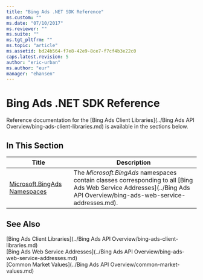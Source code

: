 ```yaml
---
title: "Bing Ads .NET SDK Reference"
ms.custom: ""
ms.date: "07/10/2017"
ms.reviewer: ""
ms.suite: ""
ms.tgt_pltfrm: ""
ms.topic: "article"
ms.assetid: bd24b564-f7e8-42e9-8ce7-f7cf4b3e22c0
caps.latest.revision: 5
author: "eric-urban"
ms.author: "eur"
manager: "ehansen"
---
```

# Bing Ads .NET SDK Reference
Reference documentation for the [Bing Ads Client Libraries](../Bing Ads API Overview/bing-ads-client-libraries.md) is available in the sections below.

## In This Section

|Title|Description|
|---------|---------------|
|[Microsoft.BingAds Namespaces](https://msdn.microsoft.com/library/mt757010.aspx)|The *Microsoft.BingAds* namespaces contain classes corresponding to all [Bing Ads Web Service Addresses](../Bing Ads API Overview/bing-ads-web-service-addresses.md).|

## See Also
[Bing Ads Client Libraries](../Bing Ads API Overview/bing-ads-client-libraries.md)  
[Bing Ads Web Service Addresses](../Bing Ads API Overview/bing-ads-web-service-addresses.md)  
[Common Market Values](../Bing Ads API Overview/common-market-values.md)  

